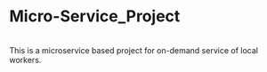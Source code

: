 # Micro-Service_Project
<br>
This is a microservice based project for on-demand service of local workers.


